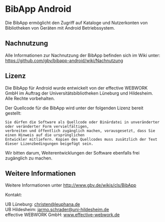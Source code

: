 BibApp Android
==============
Die BibApp ermöglicht den Zugriff auf Kataloge und Nutzerkonten von Bibliotheken von Geräten mit Android Betriebssystem.

Nachnutzung
-----------
Alle Informationen zur Nachnutzung der BibApp befinden sich im Wiki unter: https://github.com/gbv/bibapp-android/wiki/Nachnutzung

Lizenz
------
Die BibApp für Android wurde entwickelt von der effective WEBWORK GmbH 
im Auftrag der Universitätsbibliotheken Lüneburg und Hildesheim.
Alle Rechte vorbehalten.

Der Quellcode für die BibApp wird unter der folgenden Lizenz bereit gestellt:

    Sie dürfen die Software als Quellcode oder Binärdatei in unveränderter oder veränderter Form vervielfältigen, 
    verbreiten und öffentlich zugänglich machen, vorausgesetzt, dass Sie einen Hinweis auf die ursprünglichen 
    Entwickler mitliefern. Kopien des Quellcodes muss zusätzlich der Text dieser Lizenzbedingungen beigefügt sein. 

Wir bitten darum, Weiterentwicklungen der Software ebenfalls frei zugänglich zu machen.

Weitere Informationen
---------------------
Weitere Informationen unter http://www.gbv.de/wikis/cls/BibApp


Kontakt:

UB Lüneburg:   christen@leuphana.de  
UB Hildesheim: jarmo.schrader@uni-hildesheim.de  
effective WEBWORK GmbH: www.effective-webwork.de  

